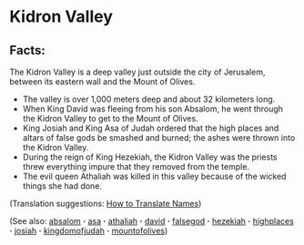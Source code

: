 # Kidron Valley #

## Facts: ##

The Kidron Valley is a deep valley just outside the city of Jerusalem, between its eastern wall and the Mount of Olives.

* The valley is over 1,000 meters deep and about 32 kilometers long.
* When King David was fleeing from his son Absalom, he went through the Kidron Valley to get to the Mount of Olives.
* King Josiah and King Asa of Judah ordered that the high places and altars of false gods be smashed and burned; the ashes were thrown into the Kidron Valley.
* During the reign of King Hezekiah, the Kidron Valley was the priests threw everything impure that they removed from the temple.
* The evil queen Athaliah was killed in this valley because of the wicked things she had done.

(Translation suggestions: [How to Translate Names](https://git.door43.org/Door43/en-ta-translate-vol1/src/master/content/translate_names.md))

(See also: [absalom](../other/absalom.md) **·** [asa](../other/asa.md) **·** [athaliah](../other/athaliah.md) **·** [david](../other/david.md) **·** [falsegod](../kt/falsegod.md) **·** [hezekiah](../other/hezekiah.md) **·** [highplaces](../other/highplaces.md) **·** [josiah](../other/josiah.md) **·** [kingdomofjudah](../other/kingdomofjudah.md) **·** [mountofolives](../other/mountofolives.md))

